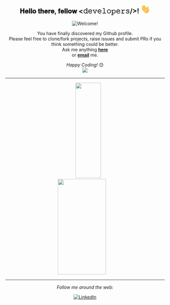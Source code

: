 <div align="center">
<h2> 𝐇𝐞𝐥𝐥𝐨 𝐭𝐡𝐞𝐫𝐞, 𝐟𝐞𝐥𝐥𝐨𝐰 <𝚍𝚎𝚟𝚎𝚕𝚘𝚙𝚎𝚛𝚜/>! <img src="https://github.com/ABSphreak/ABSphreak/blob/master/gifs/Hi.gif" width="30"></h2>
</div>

<div align="center" width="50">

<img src="https://i.imgur.com/dTYwdG1.gif" alt="Welcome!" width="300"/>

</div>

<div align="center">

You have finally discovered my Github profile. <br>
Please feel free to clone/fork projects, raise issues and submit PRs if you think something could be better. <br>
Ask me anything <a href="https://github.com/andream7/andream7/issues/new"><b>here</b></a><br>
or <a href="mailto:zshirley518@gmail.com"><b>email</b></a> me.

<i>Happy Coding!</i> 😊
<br>
<img src="https://visitor-badge.laobi.icu/badge?page_id=andream7.andream7" />
</div>

---

<div align="center">
<img width="40%" src="https://github-readme-stats.vercel.app/api/top-langs?username=andream7&show_icons=true&theme=tokyonight&locale=en&layout=compact&langs_count=7" style="height: 300px; margin-left: 20px;"/>
<img width="55%" src="https://github-readme-stats.vercel.app/api?username=andream7&show_icons=true&theme=tokyonight" style="height: 300px; margin-right: 20px;" />
</div>

---

<div align="center">

<i>Follow me around the web:</i><br>

<a href="https://www.linkedin.com/in/absphreak" target="_blank"><img src="https://img.shields.io/badge/LinkedIn-%230077B5.svg?&style=flat-square&logo=linkedin&logoColor=white" alt="LinkedIn"></a>

[//]: # (<a href="https://www.instagram.com/absphreak" target="_blank"><img src="https://img.shields.io/badge/Instagram-%23E4405F.svg?&style=flat-square&logo=instagram&logoColor=white" alt="Instagram"></a>)

[//]: # (<a href="https://twitter.com/ABSphreak" target="_blank"><img src="https://img.shields.io/badge/Twitter-%231DA1F2.svg?&style=flat-square&logo=twitter&logoColor=white" alt="Twitter"></a>)

[//]: # (<a href="https://open.spotify.com/user/0170agi99s5hh187g7mtz245b" target="_blank"><img src="https://img.shields.io/badge/Spotify-%231ED760.svg?&style=flat-square&logo=spotify&logoColor=white" alt="Spotify"></a>)

[//]: # (<a href="https://dev.to/ABSphreak" target="_blank"><img src="https://img.shields.io/badge/DEV-%230A0A0A.svg?&style=flat-square&logo=DEV.to&logoColor=white" alt="DEV.to"></a>)

</div>

